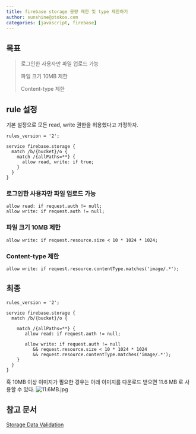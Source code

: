 ```yaml
---
title: firebase storage 용량 제한 및 type 제한하기
author: sunshine@ptokos.com
categories: [javascript, firebase]
---
```


## 목표
> 로그인한 사용자만 파일 업로드 가능
> 
> 파일 크기 10MB 제한
> 
> Content-type 제한

## rule 설정 
기본 설정으로 모든 read, write 권한을 허용했다고 가정하자.

```
rules_version = '2';

service firebase.storage {
  match /b/{bucket}/o {
    match /{allPaths=**} {
      allow read, write: if true;
    }
  }
}
```

### 로그인한 사용자만 파일 업로드 가능

```
allow read: if request.auth != null;
allow write: if request.auth != null;
```

### 파일 크기 10MB 제한

```
allow write: if request.resource.size < 10 * 1024 * 1024;
```

### Content-type 제한

```
allow write: if request.resource.contentType.matches('image/.*');
```

## 최종
```
rules_version = '2';

service firebase.storage {
  match /b/{bucket}/o {

    match /{allPaths=**} {
       allow read: if request.auth != null;
       
       allow write: if request.auth != null 
          && request.resource.size < 10 * 1024 * 1024
          && request.resource.contentType.matches('image/.*');
    }
  }
}
```


혹 10MB 이상 이미지가 필요한 경우는 아래 이미지를 다운로드 받으면 11.6 MB 로 사용할 수 있다.
![11.6MB.jpg](/assets/img/firebase/firebase-storage-validation-rule.jpeg)

## 참고 문서

[Storage Data Validation](https://firebase.google.com/docs/storage/security#data_validation)
